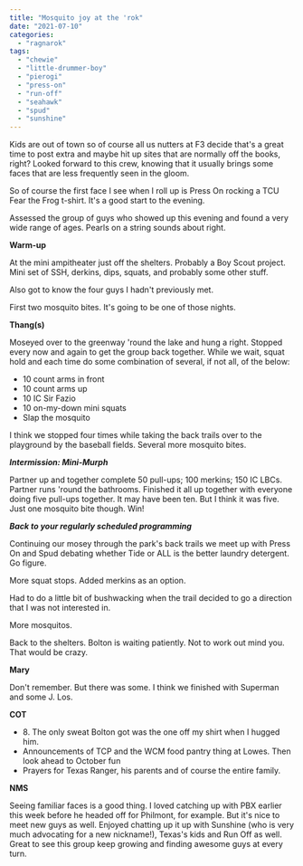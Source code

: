 ```yaml
---
title: "Mosquito joy at the 'rok"
date: "2021-07-10"
categories: 
  - "ragnarok"
tags: 
  - "chewie"
  - "little-drummer-boy"
  - "pierogi"
  - "press-on"
  - "run-off"
  - "seahawk"
  - "spud"
  - "sunshine"
---
```


Kids are out of town so of course all us nutters at F3 decide that's a great time to post extra and maybe hit up sites that are normally off the books, right? Looked forward to this crew, knowing that it usually brings some faces that are less frequently seen in the gloom.

So of course the first face I see when I roll up is Press On rocking a TCU Fear the Frog t-shirt. It's a good start to the evening.

Assessed the group of guys who showed up this evening and found a very wide range of ages. Pearls on a string sounds about right.

**Warm-up**

At the mini ampitheater just off the shelters. Probably a Boy Scout project. Mini set of SSH, derkins, dips, squats, and probably some other stuff.

Also got to know the four guys I hadn't previously met.

First two mosquito bites. It's going to be one of those nights.

**Thang(s)**

Moseyed over to the greenway 'round the lake and hung a right. Stopped every now and again to get the group back together. While we wait, squat hold and each time do some combination of several, if not all, of the below:

- 10 count arms in front
- 10 count arms up
- 10 IC Sir Fazio
- 10 on-my-down mini squats
- Slap the mosquito

I think we stopped four times while taking the back trails over to the playground by the baseball fields. Several more mosquito bites.

_**Intermission: Mini-Murph**_

Partner up and together complete 50 pull-ups; 100 merkins; 150 IC LBCs. Partner runs 'round the bathrooms. Finished it all up together with everyone doing five pull-ups together. It may have been ten. But I think it was five. Just one mosquito bite though. Win!

_**Back to your regularly scheduled programming**_

Continuing our mosey through the park's back trails we meet up with Press On and Spud debating whether Tide or ALL is the better laundry detergent. Go figure.

More squat stops. Added merkins as an option.

Had to do a little bit of bushwacking when the trail decided to go a direction that I was not interested in.

More mosquitos.

Back to the shelters. Bolton is waiting patiently. Not to work out mind you. That would be crazy.

**Mary**

Don't remember. But there was some. I think we finished with Superman and some J. Los.

**COT**

- 8\. The only sweat Bolton got was the one off my shirt when I hugged him.
- Announcements of TCP and the WCM food pantry thing at Lowes. Then look ahead to October fun
- Prayers for Texas Ranger, his parents and of course the entire family.

**NMS**

Seeing familiar faces is a good thing. I loved catching up with PBX earlier this week before he headed off for Philmont, for example. But it's nice to meet new guys as well. Enjoyed chatting up it up with Sunshine (who is very much advocating for a new nickname!), Texas's kids and Run Off as well. Great to see this group keep growing and finding awesome guys at every turn.

